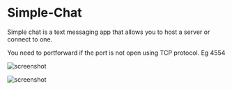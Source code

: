 # Simple-Chat

Simple chat is a text messaging app that allows you to host a server or connect to one.

You need to portforward if the port is not open using TCP protocol. Eg 4554

![screenshot](http://i.imgur.com/isUiT6H.png)

![screenshot](http://i.imgur.com/tgyGgQw.png)
